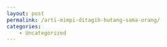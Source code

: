 ```yaml
---
layout: post
permalink: /arti-mimpi-ditagih-hutang-sama-orang/
categories:
    - Uncategorized
---
```


